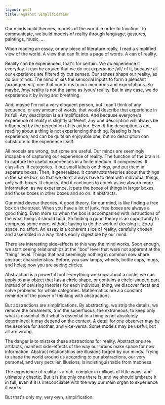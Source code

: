 ```yaml
---
layout: post
title: Against Simplification
---
```


Our minds build theories, models of the world in order to function.  To
communicate, we build models of reality through language, gestures, paintings,
music, ...

When reading an essay, or any piece of literature really, I read a simplified
view of the world.  A view that can fit into a page of words.  A can of reality.

Reality can be experienced, that's for certain.  We do experience it everyday.
It can be argued that we do not experience /all/ of it, because all our
experience are filtered by our senses.  Our senses shape our reality, as do our
minds.  The mind mixes the sensorial inputs to form a pleasant /arrangement/,
one that conforms to our memories and expectations.  So maybe, /my/ reality is
not the same as /your/ reality.  But in any case, we do experience it by living
and breathing.

And, maybe I'm not a very eloquent person, but I can't think of any sequence, or
any amount of words, that would describe that experience in its full.  Any
description is a simplification.  And because everyone's experience of reality
is slightly different, any one description will always be influenced by the
perception of its author.  Even if the description is apt, reading about a thing
is not experiencing the thing.  Reading is /an/ experience, and can be quite an
enjoyable one, but no description can substitute to the experience itself.

All models are wrong, but some are useful.  Our minds are seemingly incapable of
capturing our experience of reality.  The function of the brain is to capture
the useful experiences in a finite medium.  It compresses.  It classifies.  It
categories.  It put small labels on things, and put them in separate boxes.
Then, it generalizes.  It constructs theories about the things in the same box,
so that we don't always have to deal with individual things, only with boxes.
It chunks.  And it continues to chunk as we absorb more information, as we
experience.  It puts the boxes of things in larger boxes, and those boxes in
other boxes and so on.  It abstracts.

Our mind devour theories.  A good theory, for our mind, is like finding a free
box on the street.  When you have a lot of junk, free boxes are always a good
thing.  Even more so when the box is accompanied with instructions of the what
things it should hold.  So finding a good theory is an opportunity to compress
some more, without having to do the work of devising it.  Extra space, no
effort.  An essay is a coherent slice of reality, carefully chosen and assembled
in a way that's easily digestible by our mind.

There are interesting side-effects to this way the mind works.  Soon enough, we
start seeing relationships at the "box" level that were not apparent at the
"thing" level.  Things that had seemingly nothing in common now share abstract
characteristics.  Before, you saw lamps, wheels, bottle caps, mugs, and holes;
now you are seeing circles.

Abstraction is a powerful tool.  Everything we know about a circle, we can apply
to any object that has a circle shape, or contains a circle-shaped part.
Instead of devising theories for each individual thing, we discover facts and
solve problems for whole categories.  Mathematics are a a constant reminder of
the power of thinking with abstractions.

But abstractions are simplifications.  By abstracting, we strip the details, we
remove the ornaments, trim the superfluous, the extraneous, to keep only what is
essential.  But what is essential to a thing is not absolutely determined; it
may depend on the context.  A detail for one observer may be the essence for
another, and vice-versa.  Some models may be useful, but all are wrong.

The danger is to mistake these abstractions for reality.  Abstractions are
artifacts, manifest side-effects of the way our brains make space for new
information.  Abstract relationships are illusions forged by our minds.  Trying
to shape the world around us according to our abstractions, our very personal,
and very peculiar, illusions, is indistinguishable from madness.

The experience of reality is a rich, complex in millions of little ways, and
ultimately chaotic.  But it is the only one there is, and we should embrace it
in full, even if it is irreconcilable with the way our main organ to experience
it works.

But that's only my, very own, simplification.